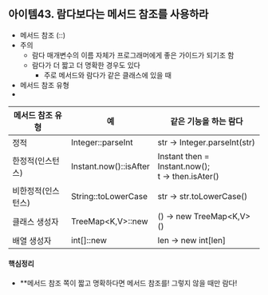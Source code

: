 ## 아이템43. 람다보다는 메서드 참조를 사용하라
* 메서드 참조 (::)
* 주의
	* 람다 매개변수의 이름 자체가 프로그래머에게 좋은 가이드가 되기조 함
	* 람다가 더 짧고 더 명확한 경우도 있다
		* 주로 메서드와 람다가 같은 클래스에 있을 때
* 메서드 참조 유형
* 
| 메서드 참조 유형 |예  |같은 기능을 하는 람다|
|--|--|--|
|정적 |Integer::parseInt |str -> Integer.parseInt(str)|
|한정적(인스턴스)  |Instant.now()::isAfter  |Instant then = Instant.now();<br/>t -> then.isAter()|
|비한정적(인스턴스)  |String::toLowerCase  |str -> str.toLowerCase()|
|클래스 생성자  |TreeMap<K,V>::new|() -> new TreeMap<K,V>()|
|배열 생성자  |int[]::new|len -> new int[len]|

#### 핵심정리
* **메서드 참조 쪽이 짧고 명확하다면 메서드 참조를! 그렇지 않을 때만 람다!
<!--stackedit_data:
eyJoaXN0b3J5IjpbLTE5NTMxNDU2NDksLTU3MzEyOTE3Nl19
-->